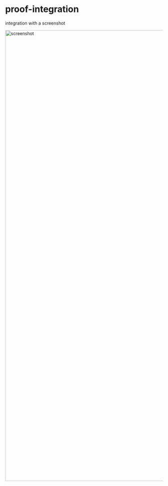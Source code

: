 # proof-integration
integration with a screenshot


<img width="1440" alt="screenshot" src="https://user-images.githubusercontent.com/74557101/109785128-1ba23880-7c0c-11eb-9ce5-abe96181b5b3.png">
